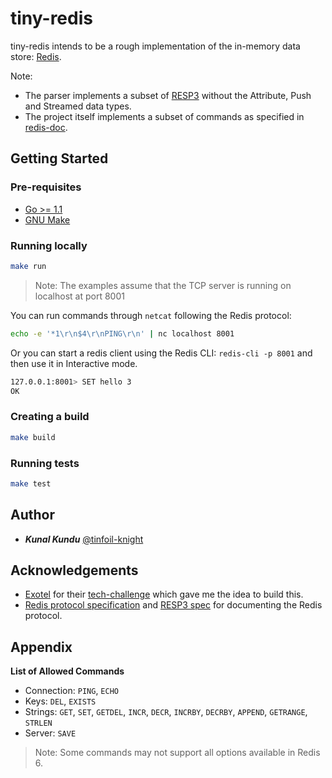 # tiny-redis

tiny-redis intends to be a rough implementation of the in-memory data store: [Redis](https://redis.io/).

Note:
- The parser implements a subset of [RESP3](https://github.com/antirez/RESP3/blob/master/spec.md) without the Attribute, Push and Streamed data types.
- The project itself implements a subset of commands as specified in [redis-doc](https://github.com/redis/redis-doc/tree/42ccc962f01baad22fecd4ee1b58e1808ddc49fc/commands).

## Getting Started

### Pre-requisites
- [Go >= 1.1](https://golang.org/)
- [GNU Make](https://www.gnu.org/software/make/)

### Running locally

```bash
make run
```
> Note: The examples assume that the TCP server is running on localhost at port 8001

You can run commands through `netcat` following the Redis protocol: 

```bash
echo -e '*1\r\n$4\r\nPING\r\n' | nc localhost 8001
```

Or you can start a redis client using the Redis CLI: `redis-cli -p 8001` and then use it in Interactive mode.

```bash
127.0.0.1:8001> SET hello 3
OK
```

### Creating a build

```bash
make build
```

### Running tests

```bash
make test
```

## Author

- ***Kunal Kundu*** [@tinfoil-knight](https://github.com/tinfoil-knight)

## Acknowledgements

- [Exotel](https://exotel.com/) for their [tech-challenge](https://exotel.com/about-us/exotel-tech-challenge/) which gave me the idea to build this.
- [Redis protocol specification](https://redis.io/topics/protocol) and [RESP3 spec](https://github.com/antirez/RESP3/blob/master/spec.md) for documenting the Redis protocol.

## Appendix
**List of Allowed Commands**

- Connection: `PING`, `ECHO`
- Keys: `DEL`, `EXISTS`
- Strings: `GET`, `SET`, `GETDEL`, `INCR`, `DECR`, `INCRBY`, `DECRBY`, `APPEND`, `GETRANGE`, `STRLEN`
- Server: `SAVE`

> Note: Some commands may not support all options available in Redis 6.



